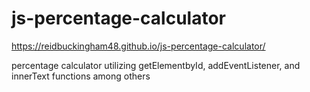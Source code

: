 # js-percentage-calculator

https://reidbuckingham48.github.io/js-percentage-calculator/

percentage calculator utilizing getElementbyId, addEventListener, and innerText functions among others